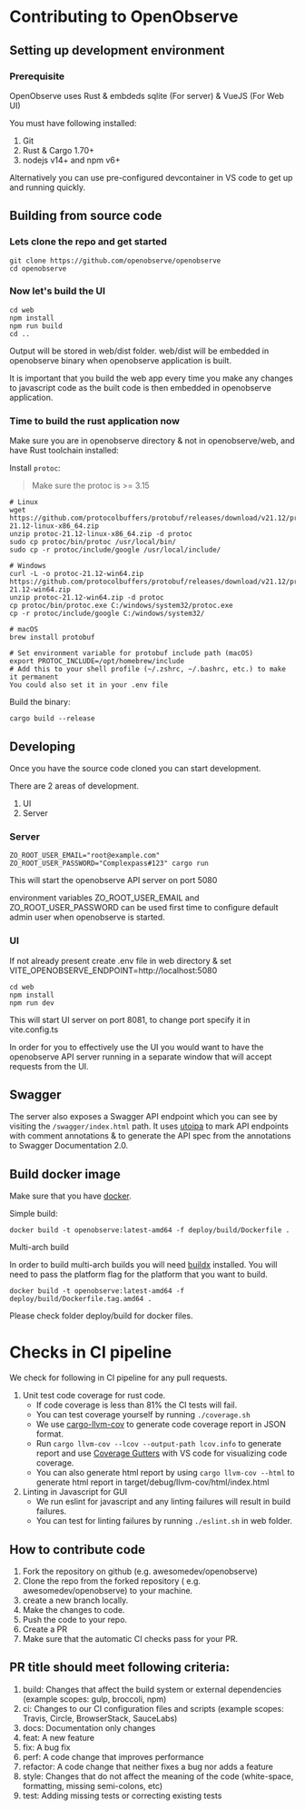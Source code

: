 # Contributing to OpenObserve

## Setting up development environment

### Prerequisite

OpenObserve uses Rust & embdeds sqlite (For server) & VueJS (For Web UI)

You must have following installed:

1. Git
2. Rust & Cargo 1.70+
3. nodejs v14+ and npm v6+

Alternatively you can use pre-configured devcontainer in VS code to get up and running quickly.

## Building from source code

### Lets clone the repo and get started

```shell
git clone https://github.com/openobserve/openobserve
cd openobserve
```

### Now let's build the UI

```shell
cd web
npm install
npm run build
cd ..
```

Output will be stored in web/dist folder. web/dist will be embedded in openobserve binary when openobserve application is built.

It is important that you build the web app every time you make any changes to javascript code as the built code is then embedded in openobserve application.

### Time to build the rust application now

Make sure you are in openobserve directory & not in openobserve/web, and have
Rust toolchain installed:

Install `protoc`:

> Make sure the protoc is >= 3.15

```
# Linux
wget https://github.com/protocolbuffers/protobuf/releases/download/v21.12/protoc-21.12-linux-x86_64.zip
unzip protoc-21.12-linux-x86_64.zip -d protoc
sudo cp protoc/bin/protoc /usr/local/bin/
sudo cp -r protoc/include/google /usr/local/include/

# Windows
curl -L -o protoc-21.12-win64.zip https://github.com/protocolbuffers/protobuf/releases/download/v21.12/protoc-21.12-win64.zip
unzip protoc-21.12-win64.zip -d protoc
cp protoc/bin/protoc.exe C:/windows/system32/protoc.exe
cp -r protoc/include/google C:/windows/system32/

# macOS
brew install protobuf

# Set environment variable for protobuf include path (macOS)
export PROTOC_INCLUDE=/opt/homebrew/include
# Add this to your shell profile (~/.zshrc, ~/.bashrc, etc.) to make it permanent
You could also set it in your .env file
```

Build the binary:

```shell
cargo build --release
```

## Developing

Once you have the source code cloned you can start development.

There are 2 areas of development.

1. UI
1. Server

### Server

```shell
ZO_ROOT_USER_EMAIL="root@example.com" ZO_ROOT_USER_PASSWORD="Complexpass#123" cargo run
```

This will start the openobserve API server on port 5080

environment variables ZO_ROOT_USER_EMAIL and ZO_ROOT_USER_PASSWORD can be used first time to configure default admin user when openobserve is started.

### UI

If not already present create .env file in web directory & set VITE_OPENOBSERVE_ENDPOINT=http://localhost:5080

```shell
cd web
npm install
npm run dev
```

This will start UI server on port 8081, to change port specify it in vite.config.ts

In order for you to effectively use the UI you would want to have the openobserve API server running in a separate window that will accept requests from the UI.

## Swagger

The server also exposes a Swagger API endpoint which you can see by visiting the `/swagger/index.html` path. It uses [utoipa](https://github.com/juhaku/utoipa) to mark API endpoints with comment annotations & to generate the API spec from the annotations to Swagger Documentation 2.0.

## Build docker image

Make sure that you have [docker](https://docs.docker.com/get-docker/).

Simple build:

```shell
docker build -t openobserve:latest-amd64 -f deploy/build/Dockerfile .
```

Multi-arch build

In order to build multi-arch builds you will need [buildx](https://docs.docker.com/buildx/working-with-buildx/) installed. You will need to pass the platform flag for the platform that you want to build.

```shell
docker build -t openobserve:latest-amd64 -f deploy/build/Dockerfile.tag.amd64 .
```

Please check folder deploy/build for docker files.

# Checks in CI pipeline

We check for following in CI pipeline for any pull requests.

1. Unit test code coverage for rust code.
   - If code coverage is less than 81% the CI tests will fail.
   - You can test coverage yourself by running `./coverage.sh`
   - We use [cargo-llvm-cov](https://github.com/taiki-e/cargo-llvm-cov) to generate code coverage report in JSON format.
   - Run `cargo llvm-cov --lcov --output-path lcov.info` to generate report and use [Coverage Gutters](https://marketplace.visualstudio.com/items?itemName=ryanluker.vscode-coverage-gutters) with VS code for visualizing code coverage.
   - You can also generate html report by using `cargo llvm-cov --html` to generate html report in target/debug/llvm-cov/html/index.html
1. Linting in Javascript for GUI
   - We run eslint for javascript and any linting failures will result in build failures.
   - You can test for linting failures by running `./eslint.sh` in web folder.

## How to contribute code

1. Fork the repository on github (e.g. awesomedev/openobserve)
1. Clone the repo from the forked repository ( e.g. awesomedev/openobserve) to your machine.
1. create a new branch locally.
1. Make the changes to code.
1. Push the code to your repo.
1. Create a PR
1. Make sure that the automatic CI checks pass for your PR.

## PR title should meet following criteria:

1. build: Changes that affect the build system or external dependencies (example scopes: gulp, broccoli, npm)
1. ci: Changes to our CI configuration files and scripts (example scopes: Travis, Circle, BrowserStack, SauceLabs)
1. docs: Documentation only changes
1. feat: A new feature
1. fix: A bug fix
1. perf: A code change that improves performance
1. refactor: A code change that neither fixes a bug nor adds a feature
1. style: Changes that do not affect the meaning of the code (white-space, formatting, missing semi-colons, etc)
1. test: Adding missing tests or correcting existing tests
